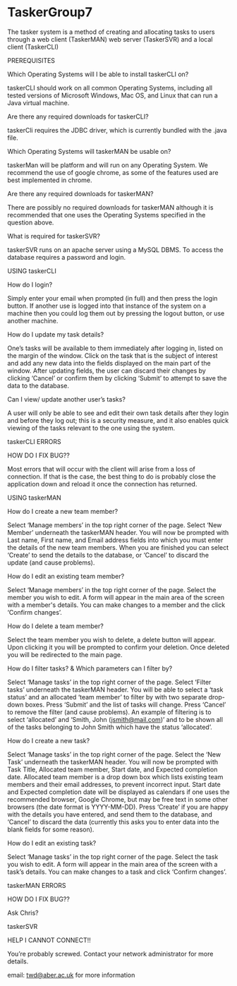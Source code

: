 # TaskerGroup7

The tasker system is a method of creating and allocating tasks to users through a web client (TaskerMAN) web server (TaskerSVR) and a local client (TaskerCLI)

PREREQUISITES

Which Operating Systems will I be able to install taskerCLI on?

taskerCLI should work on all common Operating Systems, including all tested versions of Microsoft Windows, Mac OS, and Linux that can run a Java virtual machine.

Are there any required downloads for taskerCLI?

taskerCli requires the JDBC driver, which is currently bundled with the .java file.

Which Operating Systems will taskerMAN be usable on?

taskerMan will be platform and will run on any Operating System. We recommend the use of google chrome, as some of the features used are best implemented in chrome. 

Are there any required downloads for taskerMAN?

There are possibly no required downloads for taskerMAN although it is recommended that one uses the Operating Systems specified in the question above.

What is required for taskerSVR?

taskerSVR runs on an apache server using a MySQL DBMS. To access the database requires a password and login.

USING taskerCLI

How do I login?

Simply enter your email when prompted (in full) and then press the login button. If another use is logged into that instance of the system on a machine then you could log them out by pressing the logout button, or use another machine.

How do I update my task details?

One’s tasks will be available to them immediately after logging in, listed on the margin of the window. Click on the task that is the subject of interest and add any new data into the fields displayed on the main part of the window. After updating fields, the user can discard their changes by clicking ‘Cancel’ or confirm them by clicking ‘Submit’ to attempt to save the data to the database.

Can I view/ update another user’s tasks?

A user will only be able to see and edit their own task details after they login and before they log out; this is a security measure, and it also enables quick viewing of the tasks relevant to the one using the system.

taskerCLI ERRORS

HOW DO I FIX BUG??

Most errors that will occur with the client will arise from a loss of connection. If that is the case, the best thing to do is probably close the application down and reload it once the connection has returned.

USING taskerMAN

How do I create a new team member?

Select ‘Manage members’ in the top right corner of the page. Select ‘New Member’ underneath the taskerMAN header. You will now be prompted with Last name, First name, and Email address fields into which you must enter the details of the new team members. When you are finished you can select ‘Create’ to send the details to the database, or ‘Cancel’ to discard the update (and cause problems).

How do I edit an existing team member?

Select ‘Manage members’ in the top right corner of the page. Select the member you wish to edit. A form will appear in the main area of the screen with a member's details. You can make changes to a member and the click ‘Confirm changes’.

How do I delete a team member?

Select the team member you wish to delete, a delete button will appear. Upon clicking it you will be prompted to confirm your deletion. Once deleted you will be redirected to the main page.

How do I filter tasks?  &
Which parameters can I filter by?

Select ‘Manage tasks’ in the top right corner of the page. Select ‘Filter tasks’ underneath the taskerMAN header. You will be able to select a ‘task status’ and an allocated ‘team member’ to filter by with two separate drop-down boxes. Press ‘Submit’ and the list of tasks will change. Press ‘Cancel’ to remove the filter (and cause problems). An example of filtering is to select ‘allocated’ and ‘Smith, John (jsmith@mail.com)’ and to be shown all of the tasks belonging to John Smith which have the status ‘allocated’.

How do I create a new task?

Select ‘Manage tasks’ in the top right corner of the page. Select the ‘New Task’ underneath the taskerMAN header. You will now be prompted with Task Title, Allocated team member, Start date, and Expected completion date. Allocated team member is a drop down box which lists existing team members and their email addresses, to prevent incorrect input. Start date and Expected completion date will be displayed as calendars if one uses the recommended browser, Google Chrome, but may be free text in some other browsers (the date format is YYYY-MM-DD). Press ‘Create’ if you are happy with the details you have entered, and send them to the database, and ‘Cancel’ to discard the data (currently this asks you to enter data into the blank fields for some reason).

How do I edit an existing task?

Select ‘Manage tasks’ in the top right corner of the page. Select the task you wish to edit. A form will appear in the main area of the screen with a task’s details. You can make changes to a task and click ‘Confirm changes’.

taskerMAN ERRORS

HOW DO I FIX BUG??

Ask Chris?

taskerSVR

HELP I CANNOT CONNECT!!

You’re probably screwed.
Contact your network administrator for more details.

email: twd@aber.ac.uk for more information
